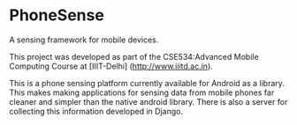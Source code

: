 PhoneSense
==========

A sensing framework for mobile devices.

This project was developed as part of the CSE534:Advanced Mobile Computing Course at [IIIT-Delhi] (http://www.iiitd.ac.in).

This is a phone sensing platform currently available for Android as a library. This makes making applications for 
sensing data from mobile phones far cleaner and simpler than the native android library. There is also a 
server for collecting this information developed in Django.
